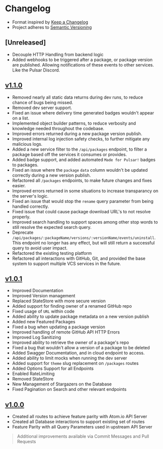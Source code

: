 # Changelog

* Format inspired by [Keep a Changelog](https://keepachangelog.com/en/1.0.0/)
* Project adheres to [Semantic Versioning](https://semver.org/spec/v2.0.0.html)

## [Unreleased]

* Decouple HTTP Handling from backend logic
* Added webhooks to be triggered after a package, or package version are published. Allowing notifications of these events to other services. Like the Pulsar Discord.

## [v1.1.0](https://github.com/pulsar-edit/package-backend/releases/tag/v1.1.0)

* Removed nearly all static data returns during dev runs, to reduce chance of bugs being missed.
* Removed dev server support.
* Fixed an issue where delivery time generated badges wouldn't appear on a list.
* Implemented object builder patterns, to reduce verbosity and knowledge needed throughout the codebase.
* Improved errors returned during a new package version publish.
* Improved internal log injection safety checks, to further mitigate any malicious logs.
* Added a new service filter to the `/api/packages` endpoint, to filter a package based off the services it consumes or provides.
* Added badge support, and added automated `Made for Pulsar!` badges to packages.
* Fixed an issue where the `package` `data` column wouldn't be updated correctly during a new version publish.
* Refactored all `/packages` endpoints, to make future changes and fixes easier.
* Improved errors returned in some situations to increase transparancy on the server's logic.
* Fixed an issue that would stop the `rename` query parameter from being handled correctly.
* Fixed issue that could cause package download URL's to not resolve properly.
* Improved search handling to support spaces among other stop words to still resolve the expected search query.
* Deprecate `/api/packages/:packageName/versions/:versionName/events/uninstall`. This endpoint no longer has any effect, but will still return a successful query to avoid user impact.
* Refactored the existing testing platform
* Refactored all interactions with GitHub, Git, and provided the base system to support multiple VCS services in the future.

## [v1.0.1](https://github.com/pulsar-edit/package-backend/releases/tag/v1.0.1)

* Improved Documentation
* Improved Version management
* Replaced StateStore with more secure version
* Added support for finding owner of a renamed GitHub repo
* Fixed usage of `URL` within code
* Added ability to update package metadata on a new version publish
* Added new Featured Packages
* Fixed a bug when updating a package version
* Improved handling of remote GitHub API HTTP Errors
* Improved Log Sanitizing
* Improved ability to retrieve the owner of a package's repo
* Fixed a bug that wouldn't allow a version of a package to be deleted
* Added Swagger Documentation, and in cloud endpoint to access.
* Added ability to limit mocks when running the dev server
* Added support for `theme` slug replacement on `/packages` routes
* Added Options Support for all Endpoints
* Enabled RateLimiting
* Removed StateStore
* New Management of Stargazers on the Database
* Fixed Pagination on Search and other relevant endpoints

## [v1.0.0](https://github.com/pulsar-edit/package-backend/releases/tag/v1.0.0)

* Created all routes to achieve feature parity with Atom.io API Server
* Created all Database interactions to support existing set of routes
* Feature Parity with all Query Parameters used in upstream API Server

> Additional improvements available via Commit Messages and Pull Requests

